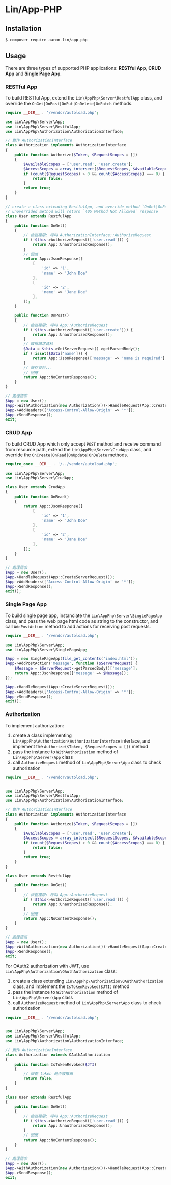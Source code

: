 # Lin/App-PHP

## Installation

```bash
$ composer require aaron-lin/app-php
```

## Usage

There are three types of supported PHP applications: **RESTful App**, **CRUD App** and **Single Page App**.


### RESTful App

To build RESTful App, extend the `Lin\AppPhp\Server\RestfulApp` class, and override the `OnGet|OnPost|OnPut|OnDelete|OnPatch` methods.

```php
require __DIR__ . '/vendor/autoload.php';

use Lin\AppPhp\Server\App;
use Lin\AppPhp\Server\RestfulApp;
use Lin\AppPhp\Authorization\AuthorizationInterface;

// 實作 AuthorizationInterface
class Authorization implements AuthorizationInterface
{
    public function Authorize($Token, $RequestScopes = [])
    {
        $AvailableScopes = ['user.read', 'user.create'];
        $AccessScopes = array_intersect($RequestScopes, $AvailableScopes);
        if (count($RequestScopes) > 0 && count($AccessScopes) === 0) {
            return false;
        }
        return true;
    }
}

// create a class extending RestfulApp, and override method `OnGet|OnPost|OnPut|OnDelete|OnPatch`
// unoverrided method will return `405 Method Not Allowed` response
class User extends RestfulApp
{
    public function OnGet()
    {
        // 檢查權限: 呼叫 AuthorizationInterface::AuthorizeRequest
        if (!$this->AuthorizeRequest(['user.read'])) {
            return App::UnauthorizedResponse();
        }
        // 回應
        return App::JsonResponse([
            [
                'id' => '1',
                'name' => 'John Doe'
            ],
            [
                'id' => '2',
                'name' => 'Jane Doe'
            ],
        ]);
    }

    public function OnPost()
    {
        // 檢查權限: 呼叫 App::AuthorizeRequest
        if (!$this->AuthorizeRequest(['user.create'])) {
            return App::UnauthorizedResponse();
        }
        // 取得請求資料
        $Data = $this->GetServerRequest()->getParsedBody();
        if (!isset($Data['name'])) {
            return App::JsonResponse(['message' => 'name is required'], 400);
        }
        // 儲存資料...
        // 回應
        return App::NoContentResponse();
    }
}

// 處理請求
$App = new User();
$App->WithAuthorization(new Authorization())->HandleRequest(App::CreateServerRequest());
$App->AddHeaders(['Access-Control-Allow-Origin' => '*']);
$App->SendResponse();
exit;
```


### CRUD App

To build CRUD App which only accept `POST` method and receive command from resource path, extend the `Lin\AppPhp\Server\CrudApp` class, and override the `OnCreate|OnRead|OnUpdate|OnDelete` methods.

```php
require_once __DIR__ . '/../vendor/autoload.php';

use Lin\AppPhp\Server\App;
use Lin\AppPhp\Server\CrudApp;

class User extends CrudApp
{
    public function OnRead()
    {
        return App::JsonResponse([
            [
                'id' => '1',
                'name' => 'John Doe'
            ],
            [
                'id' => '2',
                'name' => 'Jane Doe'
            ],
        ]);
    }
}

// 處理請求
$App = new User();
$App->HandleRequest(App::CreateServerRequest());
$App->AddHeaders(['Access-Control-Allow-Origin' => '*']);
$App->SendResponse();
exit();
```


### Single Page App

To build single page app, instanciate the `Lin\AppPhp\Server\SinglePageApp` class, and pass the web page html code as string to the constructor, and call `AddPostAction` method to add actions for receiving post requests.

```php
require __DIR__ . '/vendor/autoload.php';

use Lin\AppPhp\Server\App;
use Lin\AppPhp\Server\SinglePageApp;

$App = new SinglePageApp(file_get_contents('index.html'));
$App->AddPostAction('message', function ($ServerRequest) {
    $Message = $ServerRequest->getParsedBody()['message'];
    return App::JsonResponse(['message' => $Message]);
});

$App->HandleRequest(App::CreateServerRequest());
$App->AddHeaders(['Access-Control-Allow-Origin' => '*']);
$App->SendResponse();
exit();
```


### Authorization

To implement authorization: 
1. create a class implementing `Lin\AppPhp\Authorization\AuthorizationInterface` interface, and implement the `Authorize($Token, $RequestScopes = [])` method
2. pass the instance to `WithAuthorization` method of `Lin\AppPhp\Server\App` class
3. call `AuthorizeRequest` method of `Lin\AppPhp\Server\App` class to check authorization

```php
require __DIR__ . '/vendor/autoload.php';


use Lin\AppPhp\Server\App;
use Lin\AppPhp\Server\RestfulApp;
use Lin\AppPhp\Authorization\AuthorizationInterface;

// 實作 AuthorizationInterface
class Authorization implements AuthorizationInterface
{
    public function Authorize($Token, $RequestScopes = [])
    {
        $AvailableScopes = ['user.read', 'user.create'];
        $AccessScopes = array_intersect($RequestScopes, $AvailableScopes);
        if (count($RequestScopes) > 0 && count($AccessScopes) === 0) {
            return false;
        }
        return true;
    }
}

class User extends RestfulApp
{
    public function OnGet()
    {
        // 檢查權限: 呼叫 App::AuthorizeRequest
        if (!$this->AuthorizeRequest(['user.read'])) {
            return App::UnauthorizedResponse();
        }
        // 回應
        return App::NoContentResponse();
    }
}

// 處理請求
$App = new User();
$App->WithAuthorization(new Authorization())->HandleRequest(App::CreateServerRequest());
$App->SendResponse();
exit;
```

For OAuth2 authorization with JWT, use `Lin\AppPhp\Authorization\OAuthAuthorization` class:
1. create a class extending `Lin\AppPhp\Authorization\OAuthAuthorization` class, and implement the `IsTokenRevoked($JTI)` method
2. pass the instance to `WithAuthorization` method of `Lin\AppPhp\Server\App` class
3. call `AuthorizeRequest` method of `Lin\AppPhp\Server\App` class to check authorization


```php
require __DIR__ . '/vendor/autoload.php';


use Lin\AppPhp\Server\App;
use Lin\AppPhp\Server\RestfulApp;
use Lin\AppPhp\Authorization\AuthorizationInterface;

// 實作 AuthorizationInterface
class Authorization extends OAuthAuthorization
{
    public function IsTokenRevoked($JTI)
    {
        // 檢查 token 是否被撤銷
        return false;
    }
}

class User extends RestfulApp
{
    public function OnGet()
    {
        // 檢查權限: 呼叫 App::AuthorizeRequest
        if (!$this->AuthorizeRequest(['user.read'])) {
            return App::UnauthorizedResponse();
        }
        // 回應
        return App::NoContentResponse();
    }
}

// 處理請求
$App = new User();
$App->WithAuthorization(new Authorization())->HandleRequest(App::CreateServerRequest());
$App->SendResponse();
exit;
```
